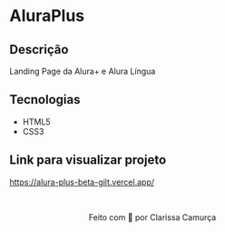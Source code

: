 <h1>AluraPlus</h1>

## Descrição
Landing Page da Alura+ e Alura Língua

## Tecnologias 
* HTML5
* CSS3

## Link para visualizar projeto
https://alura-plus-beta-gilt.vercel.app/

<br>
<p align= "center">Feito com 💜 por Clarissa Camurça</p>
